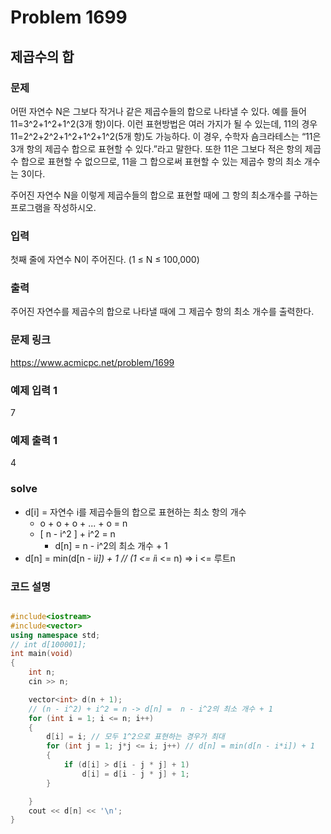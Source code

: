 # Problem 1699

## 제곱수의 합

### 문제
어떤 자연수 N은 그보다 작거나 같은 제곱수들의 합으로 나타낼 수 있다. 예를 들어 11=3^2+1^2+1^2(3개 항)이다. 이런 표현방법은 여러 가지가 될 수 있는데, 11의 경우 11=2^2+2^2+1^2+1^2+1^2(5개 항)도 가능하다. 이 경우, 수학자 숌크라테스는 “11은 3개 항의 제곱수 합으로 표현할 수 있다.”라고 말한다. 또한 11은 그보다 적은 항의 제곱수 합으로 표현할 수 없으므로, 11을 그 합으로써 표현할 수 있는 제곱수 항의 최소 개수는 3이다.

주어진 자연수 N을 이렇게 제곱수들의 합으로 표현할 때에 그 항의 최소개수를 구하는 프로그램을 작성하시오.

### 입력
첫째 줄에 자연수 N이 주어진다. (1 ≤ N ≤ 100,000)

### 출력
주어진 자연수를 제곱수의 합으로 나타낼 때에 그 제곱수 항의 최소 개수를 출력한다.

### 문제 링크
<https://www.acmicpc.net/problem/1699>

### 예제 입력 1
7
### 예제 출력 1
4

### solve
- d[i] = 자연수 i를 제곱수들의 합으로 표현하는 최소 항의 개수
	- o + o + o + ... + o = n
	- [ n - i^2 ] + i^2 = n
		- d[n] =  n - i^2의 최소 개수 + 1
- d[n] = min(d[n - i*i]) + 1 // (1 <= i*i <= n) => i <= 루트n


### 코드 설명
```C++

#include<iostream>
#include<vector>
using namespace std;
// int d[100001];
int main(void)
{
	int n;
	cin >> n;

	vector<int> d(n + 1);
	// (n - i^2) + i^2 = n -> d[n] =  n - i^2의 최소 개수 + 1
	for (int i = 1; i <= n; i++)
	{
		d[i] = i; // 모두 1^2으로 표현하는 경우가 최대
		for (int j = 1; j*j <= i; j++) // d[n] = min(d[n - i*i]) + 1
		{
			if (d[i] > d[i - j * j] + 1)
				d[i] = d[i - j * j] + 1;
		}

	}
	cout << d[n] << '\n';
}

```
